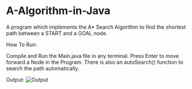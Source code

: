 # A-Algorithm-in-Java
A program which implements the A* Search Algorithm to find the shortest path between a START and a GOAL node.


How To Run:

Compile and Run the Main.java file in any terminal.
Press Enter to move forward a Node in the Program. There is also an autoSearch() function to search the path automatically.


Output:
![Output](https://user-images.githubusercontent.com/99555479/224234783-37040e52-bc3b-45b0-ae78-1cac42801a80.jpg)
